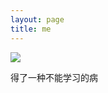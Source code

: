 ```yaml
---
layout: page
title: me
---
```


![](http://www.kele8.com/uploadfile/2012/0904/20120904032948879.jpg)

得了一种不能学习的病

